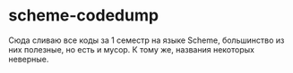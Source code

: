 # scheme-codedump
Сюда сливаю все коды за 1 семестр на языке Scheme, большинство из них полезные, но есть и мусор. К тому же, названия некоторых неверные.

